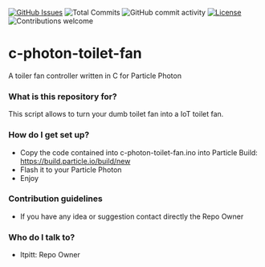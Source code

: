 [![GitHub Issues](https://img.shields.io/github/issues-raw/ltpitt/c-photon-toilet-fan)](https://github.com/ltpitt/java-spring-cloud-drive/issues)
![Total Commits](https://img.shields.io/github/last-commit/ltpitt/c-photon-toilet-fan)
![GitHub commit activity](https://img.shields.io/github/commit-activity/4w/ltpitt/c-photon-toilet-fan?foo=bar)
[![License](https://img.shields.io/badge/license-MIT-blue.svg)](https://opensource.org/licenses/MIT)
![Contributions welcome](https://img.shields.io/badge/contributions-welcome-orange.svg)

# c-photon-toilet-fan
A toiler fan controller written in C for Particle Photon

### What is this repository for? ###

This script allows to turn your dumb toilet fan into a IoT toilet fan.

### How do I get set up? ###

* Copy the code contained into c-photon-toilet-fan.ino into Particle Build: https://build.particle.io/build/new
* Flash it to your Particle Photon
* Enjoy

### Contribution guidelines ###

* If you have any idea or suggestion contact directly the Repo Owner

### Who do I talk to? ###

* ltpitt: Repo Owner


